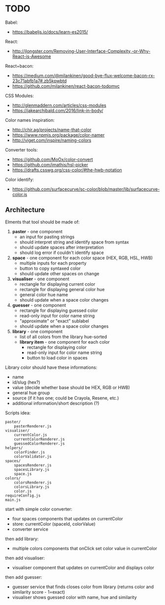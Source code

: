 # TODO

Babel:
- https://babeljs.io/docs/learn-es2015/

React:
- http://jlongster.com/Removing-User-Interface-Complexity,-or-Why-React-is-Awesome

React+bacon:
- https://medium.com/@milankinen/good-bye-flux-welcome-bacon-rx-23c71abfb1a7#.zb5kpwbtd
- https://github.com/milankinen/react-bacon-todomvc

CSS Modules:
- http://glenmaddern.com/articles/css-modules
- https://jakearchibald.com/2016/link-in-body/

Color names inspiration:

- http://chir.ag/projects/name-that-color
- https://www.npmjs.org/package/color-namer
- http://viget.com/inspire/naming-colors

Converter tools:

- https://github.com/MoOx/color-convert
- https://github.com/imathis/hsl-picker
- https://drafts.csswg.org/css-color/#the-hwb-notation

Color identify:

- https://github.com/surfacecurve/sc-color/blob/master/lib/surfacecurve-color.js


## Architecture

Elments that tool should be made of:

1. **paster** - one component
    - an input for pasting strings
    - should interpret string and identify space from syntax
    - should update spaces after interpretation
    - should log error if couldn't identify space
2. **space** - one component for each color space (HEX, RGB, HSL, HWB)
    - multiple inputs for each property
    - button to copy syntaxed color
    - should update other spaces on change
3. **visualiser** - one component
    - rectangle for displaying current color
    - rectangle for displaying general color hue
    - general color hue name
    - should update when a space color changes
4. **guesser** - one component
    - rectangle for displaying guessed color
    - read-only input for color name string
    - "approximate" or "exact" sublabel
    - should update when a space color changes
5. **library** - one component
    - list of all colors from the library hue-sorted
    - **library item** - one component for each color
        - rectangle for displaying color
        - read-only input for color name string
        - button to load color in spaces

Library color should have these informations:
- name
- id/slug (hex?)
- value (decide whether base should be HEX, RGB or HWB)
- general hue group
- source (if it has one; could be Crayola, Resene, etc.)
- additional information/short description (?)

Scripts idea:

```
paster/
    pasterRenderer.js
visualiser/
    currentColor.js
    currentColorRenderer.js
    guessedColorRenderer.js
helpers/
    colorFinder.js
    colorValidator.js
spaces/
    spacesRenderer.js
    spacesLibrary.js
    space.js
colors/
    colorsRenderer.js
    colorsLibrary.js
    color.js
requireConfig.js
main.js
```

start with simple color converter:
- four spaces components that updates on currentColor
- store: currentColor (spaceId, colorValue)
- converter service

then add library:
- multiple colors components that onClick set color value in currentColor

then add visualiser:
- visualiser component that updates on currentColor and displays color

then add guesser:
- guesser service that finds closes color from library (returns color and similarity score - 1=exact)
- visualiser shows guessed color with name, hue and similarity
